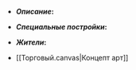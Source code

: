 - **_Описание_:**
    

- **_Специальные постройки_:**
    

- **_Жители_:**
    

- [[Торговый.canvas|Концепт арт]]